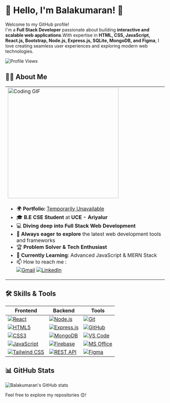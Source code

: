# 👤 Hello, I'm Balakumaran! 👋  

Welcome to my GitHub profile!  
I'm a **Full Stack Developer** passionate about building **interactive and scalable web applications**.With expertise in **HTML, CSS, JavaScript, React.js, Bootstrap, Node.js, Express.js, SQLite, MongoDB, and Figma**, I love creating seamless user experiences and exploring modern web technologies.  


![Profile Views](https://komarev.com/ghpvc/?username=balakumaranbala2112&color=blueviolet)


## 👨‍🎓 About Me  

<table width="100%">
<tr>
<td align="left" width="100%">
  <img src="https://i.pinimg.com/originals/47/f0/34/47f0342cec72b800463bf003eac1257e.gif" width="350px" alt="Coding GIF">
</td>
</tr>
<tr>
<td width="100%">

- 🌍 **Portfolio:** [ Temporarily Unavailable](#)  
- 🎓 **B.E CSE Student** at **UCE - Ariyalur**  
- 💻 **Diving deep into Full Stack Web Development**  
- 🚀 **Always eager to explore** the latest web development tools and frameworks  
- 🏆 **Problem Solver & Tech Enthusiast**  
- 📖 **Currently Learning**: Advanced JavaScript & MERN Stack
- 📫 How to reach me : <br>
  [![Gmail](https://img.shields.io/badge/Gmail-D14836?style=for-the-badge&logo=gmail&logoColor=white)](mailto:bkumaran2112@gmail.com@gmail.com) [![LinkedIn](https://img.shields.io/badge/LinkedIn-0077B5?style=for-the-badge&logo=linkedin&logoColor=white)](https://www.linkedin.com/in/your-profile/)  

</td>  

</tr>
</table>  

## 🛠️ Skills & Tools  

| **Frontend** | **Backend** | **Tools** |
|--------------|-------------|-----------|
| [![React](https://img.shields.io/badge/React-20232A?style=for-the-badge&logo=react&logoColor=61DAFB&width=120&height=30)](https://react.dev/) | [![Node.js](https://img.shields.io/badge/Node.js-339933?style=for-the-badge&logo=node.js&logoColor=white&width=120&height=30)](https://nodejs.org/) | [![Git](https://img.shields.io/badge/Git-F05032?style=for-the-badge&logo=git&logoColor=white&width=120&height=30)](https://git-scm.com/) |
| [![HTML5](https://img.shields.io/badge/HTML5-E34F26?style=for-the-badge&logo=html5&logoColor=white&width=120&height=30)](https://developer.mozilla.org/en-US/docs/Web/Guide/HTML/HTML5) | [![Express.js](https://img.shields.io/badge/Express.js-000000?style=for-the-badge&logo=express&logoColor=white&width=120&height=30)](https://expressjs.com/) | [![GitHub](https://img.shields.io/badge/GitHub-100000?style=for-the-badge&logo=github&logoColor=white&width=120&height=30)](https://github.com/) |
| [![CSS3](https://img.shields.io/badge/CSS3-1572B6?style=for-the-badge&logo=css3&logoColor=white&width=120&height=30)](https://developer.mozilla.org/en-US/docs/Web/CSS) | [![MongoDB](https://img.shields.io/badge/MongoDB-47A248?style=for-the-badge&logo=mongodb&logoColor=white&width=120&height=30)](https://www.mongodb.com/) | [![VS Code](https://img.shields.io/badge/VS_Code-007ACC?style=for-the-badge&logo=visual-studio-code&logoColor=white&width=120&height=30)](https://code.visualstudio.com/) |
| [![JavaScript](https://img.shields.io/badge/JavaScript-F7DF1E?style=for-the-badge&logo=javascript&logoColor=black&width=120&height=30)](https://developer.mozilla.org/en-US/docs/Web/JavaScript) | [![Firebase](https://img.shields.io/badge/Firebase-FFCA28?style=for-the-badge&logo=firebase&logoColor=black&width=120&height=30)](https://firebase.google.com/) | [![MS Office](https://img.shields.io/badge/Microsoft_Office-D83B01?style=for-the-badge&logo=microsoft-office&logoColor=white&width=120&height=30)](https://www.microsoft.com/en-us/microsoft-365) |
| [![Tailwind CSS](https://img.shields.io/badge/Tailwind_CSS-38B2AC?style=for-the-badge&logo=tailwind-css&logoColor=white&width=120&height=30)](https://tailwindcss.com/) | [![REST API](https://img.shields.io/badge/REST_API-FF6C37?style=for-the-badge&logo=rest&logoColor=white&width=120&height=30)](https://www.restapitutorial.com/) | [![Figma](https://img.shields.io/badge/Figma-F24E1E?style=for-the-badge&logo=figma&logoColor=white&width=120&height=30)](https://www.figma.com/) |



## 📊 GitHub Stats  

![Balakumaran's GitHub stats](https://github-readme-stats.vercel.app/api?username=balakumaranbala2112&theme=green&show_icons=true&&hide=issues,contribs)  


Feel free to explore my repositories 😊!
